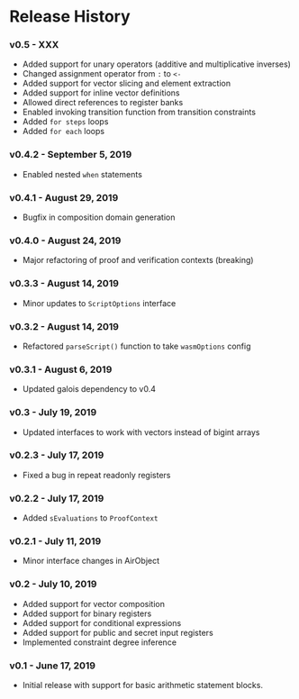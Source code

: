 # Release History

### v0.5 - XXX

* Added support for unary operators (additive and multiplicative inverses)
* Changed assignment operator from `:` to `<-`
* Added support for vector slicing and element extraction
* Added support for inline vector definitions
* Allowed direct references to register banks
* Enabled invoking transition function from transition constraints
* Added `for steps` loops
* Added `for each` loops

### v0.4.2 - September 5, 2019

* Enabled nested `when` statements

### v0.4.1 - August 29, 2019

* Bugfix in composition domain generation

### v0.4.0 - August 24, 2019

* Major refactoring of proof and verification contexts (breaking)

### v0.3.3 - August 14, 2019

* Minor updates to `ScriptOptions` interface

### v0.3.2 - August 14, 2019

* Refactored `parseScript()` function to take `wasmOptions` config

### v0.3.1 - August 6, 2019

* Updated galois dependency to v0.4

### v0.3 - July 19, 2019

* Updated interfaces to work with vectors instead of bigint arrays

### v0.2.3 - July 17, 2019

* Fixed a bug in repeat readonly registers

### v0.2.2 - July 17, 2019

* Added `sEvaluations` to `ProofContext`

### v0.2.1 - July 11, 2019

* Minor interface changes in AirObject

### v0.2 - July 10, 2019

* Added support for vector composition
* Added support for binary registers
* Added support for conditional expressions
* Added support for public and secret input registers
* Implemented constraint degree inference

### v0.1 - June 17, 2019

* Initial release with support for basic arithmetic statement blocks.